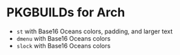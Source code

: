 # PKGBUILDs for Arch

* `st` with Base16 Oceans colors, padding, and larger text
* `dmenu` with Base16 Oceans colors
* `slock` with Base16 Oceans colors
